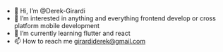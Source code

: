 - 👋 Hi, I’m @Derek-Girardi
- 👀 I’m interested in anything and everything frontend develop or cross platform mobile development
- 🌱 I’m currently learning flutter and react
- 📫 How to reach me girardiderek@gmail.com

<!---
Derek-Girardi/Derek-Girardi is a ✨ special ✨ repository because its `README.md` (this file) appears on your GitHub profile.
You can click the Preview link to take a look at your changes.
--->
